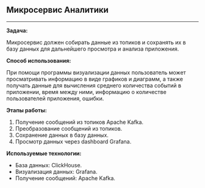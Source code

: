 ## Микросервис Аналитики
---

**Задача:**

Микросервис должен собирать данные из топиков и сохранять их в базу данных для дальнейшего просмотра и анализа приложения. 

**Способ использования:**

При помощи программы визуализации данных пользователь может просматривать информацию в виде графиков и диаграмм, а также получать данные для вычисления среднего количества событий в приложении, время между ними, информацию о количестве пользователей приложения, ошибки.


**Этапы работы:**

1. Получение сообщений из топиков Apache Kafka.
2. Преобразование сообщений из топиков.
3. Сохранение данных в базу данных.
4. Просмотр данных через dashboard Grafana.

**Используемые технологии:**

* База данных: ClickHouse.
* Визуализация данных: Grafana.
* Получение сообщений: Apache Kafka.

